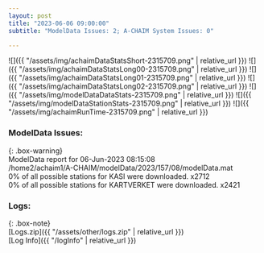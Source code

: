 ```yaml
---
layout: post
title: "2023-06-06 09:00:00"
subtitle: "ModelData Issues: 2; A-CHAIM System Issues: 0"

---
```


![]({{ "/assets/img/achaimDataStatsShort-2315709.png" | relative_url }})
![]({{ "/assets/img/achaimDataStatsLong00-2315709.png" | relative_url }})
![]({{ "/assets/img/achaimDataStatsLong01-2315709.png" | relative_url }})
![]({{ "/assets/img/achaimDataStatsLong02-2315709.png" | relative_url }})
![]({{ "/assets/img/modelDataDataStats-2315709.png" | relative_url }})
![]({{ "/assets/img/modelDataStationStats-2315709.png" | relative_url }})
![]({{ "/assets/img/achaimRunTime-2315709.png" | relative_url }})


### ModelData Issues:  
  
{: .box-warning}  
 ModelData report for 06-Jun-2023 08:15:08   
 /home2/achaim1/A-CHAIM/modelData/2023/157/08/modelData.mat   
 0% of all possible stations for KASI were downloaded. x2712   
 0% of all possible stations for KARTVERKET were downloaded. x2421   
  


### Logs:  
  
{: .box-note}  
[Logs.zip]({{ "/assets/other/logs.zip" | relative_url }})  
[Log Info]({{ "/logInfo" | relative_url }})  
